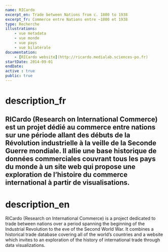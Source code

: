 ```yaml
---
name: RICardo
excerpt_en: Trade between Nations from c. 1800 to 1938
excerpt_fr: Commerce entre Nations entre ~1800 et 1938
type: Recherche
illustrations:
	- vue metadata
	- vue monde
	- vue pays
	- vue bilatérale
documentation:
	- [RICardo website](http://ricardo.medialab.sciences-po.fr)
startDate: 2014-09-01
endDate:
active : true
public: true
---
```

# description_fr
RICardo (Research on International Commerce) est un projet dédié au commerce entre nations sur une période allant des débuts de la Révolution industrielle à la veille de la Seconde Guerre mondiale. Il allie une base historique de données commerciales couvrant tous les pays du monde à un site web qui propose une exploration de l’histoire du commerce international à partir de visualisations.
---
# description_en
RICardo (Research on International Commerce) is a project dedicated to trade between nations over a period spanning the beginning of the Industrial Revolution to the eve of the Second World War. It combines a historical trade database covering all of the world’s countries and a website which invites to an exploration of the history of international trade through data visualizations.